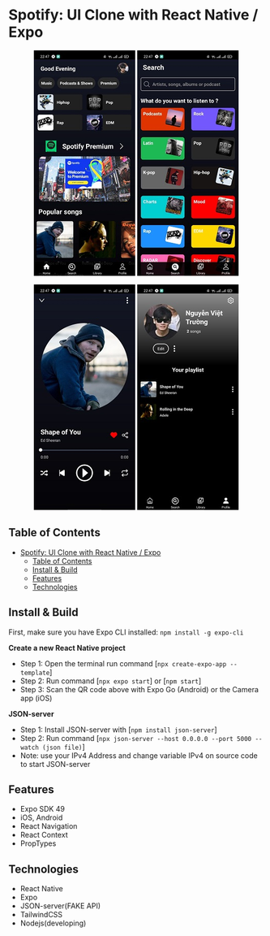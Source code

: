 # Spotify: UI Clone with React Native / Expo

<p align="center">
  <img src="assets/img/cef01de3ab20007e59311.jpg" alt="example1" />
  <img src="assets/img/3fde9c312af281acd8e32.jpg" alt="example2" />
</p>
<p align="center">
  <img src="assets/img/ccc842daf4195f4706084.jpg" alt="example3" />
  <img src="assets/img/e383de926851c30f9a403.jpg" alt="example4" />
</p>


## Table of Contents

- [Spotify: UI Clone with React Native / Expo](#spotify-ui-clone-with-react-native--expo)
  - [Table of Contents](#table-of-contents)
  - [Install \& Build](#install--build)
  - [Features](#features)
  - [Technologies](#technologies)

## Install & Build

First, make sure you have Expo CLI installed: `npm install -g expo-cli`

**Create a new React Native project**
- Step 1: Open the terminal run command [`npx create-expo-app --template`]
- Step 2: Run command [`npx expo start`] or [`npm start`]
- Step 3: Scan the QR code above with Expo Go (Android) or the Camera app (iOS)

**JSON-server**
- Step 1: Install JSON-server with [`npm install json-server`]
- Step 2: Run command [`npx json-server --host 0.0.0.0 --port 5000 --watch (json file)`]
- Note: use your IPv4 Address and change variable IPv4 on source code to start JSON-server

## Features

- Expo SDK 49
- iOS, Android
- React Navigation
- React Context
- PropTypes

## Technologies
- React Native
- Expo
- JSON-server(FAKE API)
- TailwindCSS
- Nodejs(developing)
